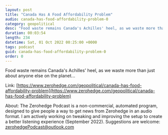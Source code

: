 ```yaml
---
layout: post
title: "Canada Has A Food Affordability Problem"
audio: canada-has-food-affordability-problem-0
category: geopolitical
desc: "Food waste remains Canada's Achilles' heel, as we waste more than just about anyone else on the planet..."
duration: 00:03:54
length: 234
datetime: Sat, 01 Oct 2022 00:25:00 +0000
tags: podcast
guid: canada-has-food-affordability-problem-0
order: 0
---
```

Food waste remains Canada's Achilles' heel, as we waste more than just about anyone else on the planet...

Link: [https://www.zerohedge.com/geopolitical/canada-has-food-affordability-problem](https://www.zerohedge.com/geopolitical/canada-has-food-affordability-problem)

About: The Zerohedge Podcast is a non-commercial, automated program, designed to give people a way to get news from Zerohedge in an audio format.  I am actively working on tweaking and improving the setup to create a better listening experience (September 2022).  Suggestions are welcome: [zerohedgePodcast@outlook.com](mailto:zerohedgePodcast@outlook.com)